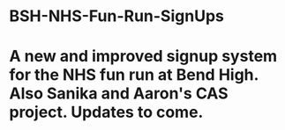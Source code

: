 # BSH-NHS-Fun-Run-SignUps
# A new and improved signup system for the NHS fun run at Bend High. Also Sanika and Aaron's CAS project. Updates to come.
